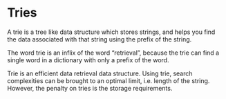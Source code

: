 # Tries

A trie is a tree like data structure which stores strings, and helps you find the data associated with that string using the prefix of the string.

The word trie is an inflix of the word “retrieval”, because the trie can find a single word in a dictionary with only a prefix of the word.

Trie is an efficient data retrieval data structure. Using trie, search complexities can be brought to an optimal limit, i.e. length of the string. However, the penalty on tries is the storage requirements.
